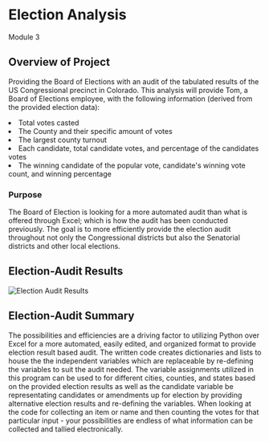 # Election Analysis
Module 3

## Overview of Project

Providing the Board of Elections with an audit of the tabulated results of the US Congressional precinct in Colorado. This analysis will provide Tom, a Board of Elections employee, with the following information (derived from the provided election data):
<li>Total votes casted</li>
<li>The County and their specific amount of votes</li>
<li>The largest county turnout</li>
<li>Each candidate, total candidate votes, and percentage of the candidates votes</li>
<li>The winning candidate of the popular vote, candidate's winning vote count, and winning percentage</li>

### Purpose

The Board of Election is looking for a more automated audit than what is offered through Excel; which is how the audit has been conducted previously. The goal is to more efficiently provide the election audit throughout not only the Congressional districts but also the Senatorial districts and other local elections. 

## Election-Audit Results

<style type="text/css">
<!--
.tab { margin-left: 50px; }
-->
<li>369, 711 total votes were casted for the US Congressional election</li>
<li>The breakdown of the counties participating in the US Congressional election are:</li>
<p class="tab">1. Denver - 82.8% with 306,055 votes</p>
<p class="tab">2. Jefferson - 10.5% with 38,855 votes</p>
<p class="tab">3. Arapahoe - 6.7% with 24, 801 votes</p>
<li>The county with the largest voting turnout is Denver</li>
<li>The breakdown of the candidate results in the US Congressional election are:</li>
	1. Diana DeGette - 73.8% with 272,892 votes
	2. Charles Casper Stockham - 23% with 85,213 votes
	3. Raymon Anthony Doane - 3.1% with 11,606 votes
<li>The winning candidate, determined by popular vote, is:</li>
	*Diana DeGette - 73.8% with 272,892 votes</li>
</style>
<img src="Resources/election_audit_results" alt="Election Audit Results">

## Election-Audit Summary

The possibilities and efficiencies are a driving factor to utilizing Python over Excel for a more automated, easily edited, and organized format to provide election result based audit. The written code creates dictionaries and lists to house the the independent variables which are replaceable by re-defining the variables to suit the audit needed. The  variable assignments utilized in this program can be used to for different cities, counties, and states based on the provided election results as well as the candidate variable be representating candidates or amendments up for election by providing alternative election results and re-defining the variables. When looking at the code for collecting an item or name and then counting the votes for that particular input - your possibilities are endless of what information can be collected and tallied electronically.
 
